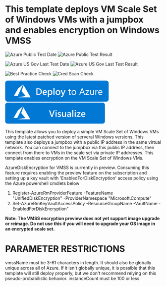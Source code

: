 # This template deploys VM Scale Set of Windows VMs with a jumpbox and enables encryption on Windows VMSS

![Azure Public Test Date](https://azurequickstartsservice.blob.core.windows.net/badges/201-encrypt-vmss-windows-jumpbox/PublicLastTestDate.svg)
![Azure Public Test Result](https://azurequickstartsservice.blob.core.windows.net/badges/201-encrypt-vmss-windows-jumpbox/PublicDeployment.svg)

![Azure US Gov Last Test Date](https://azurequickstartsservice.blob.core.windows.net/badges/201-encrypt-vmss-windows-jumpbox/FairfaxLastTestDate.svg)
![Azure US Gov Last Test Result](https://azurequickstartsservice.blob.core.windows.net/badges/201-encrypt-vmss-windows-jumpbox/FairfaxDeployment.svg)

![Best Practice Check](https://azurequickstartsservice.blob.core.windows.net/badges/201-encrypt-vmss-windows-jumpbox/BestPracticeResult.svg)
![Cred Scan Check](https://azurequickstartsservice.blob.core.windows.net/badges/201-encrypt-vmss-windows-jumpbox/CredScanResult.svg)

[![Deploy To Azure](https://raw.githubusercontent.com/Azure/azure-quickstart-templates/master/1-CONTRIBUTION-GUIDE/images/deploytoazure.svg?sanitize=true)]("https://portal.azure.com/#create/Microsoft.Template/uri/https%3A%2F%2Fraw.githubusercontent.com%2FAzure%2Fazure-quickstart-templates%2Fmaster%2F201-encrypt-vmss-windows-jumpbox%2Fazuredeploy.json")  [![Visualize](https://raw.githubusercontent.com/Azure/azure-quickstart-templates/master/1-CONTRIBUTION-GUIDE/images/visualizebutton.svg?sanitize=true)]("http://armviz.io/#/?load=https%3A%2F%2Fraw.githubusercontent.com%2FAzure%2Fazure-quickstart-templates%2Fmaster%2F201-encrypt-vmss-windows-jumpbox%2Fazuredeploy.json")
    


    


This template allows you to deploy a simple VM Scale Set of Windows VMs using the latest patched version of serveral Windows versions. This template also deploys a jumpbox with a public IP address in the same virtual network. You can connect to the jumpbox via this public IP address, then connect from there to VMs in the scale set via private IP addresses.
This template enables encryption on the VM Scale Set of Windows VMs.

AzureDiskEncryption for VMSS is currently in preview. Consuming this feature requires enabling the preview feature on the subscription and setting up a key vault with 'EnabledForDiskEncryption' access policy using the Azure powershell cmdlets below 
1. Register-AzureRmProviderFeature -FeatureName "UnifiedDiskEncryption" -ProviderNamespace "Microsoft.Compute"
2. Set-AzureRmKeyVaultAccessPolicy -ResourceGroupName <rgName> -VaultName <vaultName> -EnabledForDiskEncryption"

__Note: The VMSS encryption preview does not yet support image upgrade or reimage. Do not use this if you will need to upgrade your OS image in an encrypted scale set.__

PARAMETER RESTRICTIONS
======================

vmssName must be 3-61 characters in length. It should also be globally unique across all of Azure. If it isn't globally unique, it is possible that this template will still deploy properly, but we don't recommend relying on this pseudo-probabilistic behavior.
instanceCount must be 100 or less.

